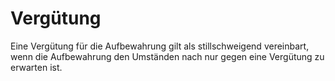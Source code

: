 # Vergütung

Eine Vergütung für die Aufbewahrung gilt als stillschweigend vereinbart, wenn die Aufbewahrung den Umständen nach nur gegen eine Vergütung zu erwarten ist. 

